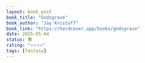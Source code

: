 ```yaml
---
layout: book_post
book_title: "Godsgrave"
book_author: "Jay Kristoff"
book_link: "https://hardcover.app/books/godsgrave"
date: 2025-05-04
status: 📚
rating: "⭐️⭐️⭐️⭐️"
tags: [fantasy]
---
```


